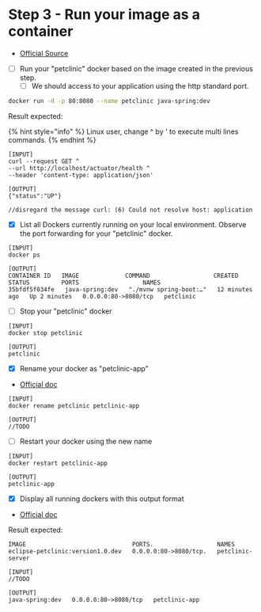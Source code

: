 # Step 3 - Run your image as a container

* [Official Source](https://docs.docker.com/language/java/run-containers/)

<!---->

* [ ] Run your "petclinic" docker based on the image created in the previous step.
  * [ ] We should access to your application using the http standard port.
```bash
docker run -d -p 80:8080 --name petclinic java-spring:dev
```

Result expected:

{% hint style="info" %}
Linux user, change ^ by ' to execute multi lines commands.
{% endhint %}

```
[INPUT]
curl --request GET ^
--url http://localhost/actuator/health ^
--header 'content-type: application/json'

[OUTPUT]
{"status":"UP"}

//disregard the message curl: (6) Could not resolve host: application
```

* [x] List all Dockers currently running on your local environment. Observe the port forwarding for your "petclinic" docker.

```
[INPUT]
docker ps

[OUTPUT]
CONTAINER ID   IMAGE             COMMAND                  CREATED         STATUS         PORTS                  NAMES
35bfdf5f034fe   java-spring:dev   "./mvnw spring-boot:…"   12 minutes ago   Up 2 minutes   0.0.0.0:80->8080/tcp   petclinic
```

* [ ] Stop your "petclinic" docker

```
[INPUT]
docker stop petclinic

[OUTPUT]
petclinic
```

* [x] Rename your docker as "petclinic-app"

<!---->

* [Official doc](https://docs.docker.com/engine/reference/commandline/rename/)

```
[INPUT]
docker rename petclinic petclinic-app

[OUTPUT]
//TODO
```

* [ ] Restart your docker using the new name

```
[INPUT]
docker restart petclinic-app

[OUTPUT]
petclinic-app
```

* [x] Display all running dockers with this output format

<!---->

* [Official doc](https://docs.docker.com/config/formatting/)

Result expected:

```
IMAGE                              PORTS.                  NAMES
eclipse-petclinic:version1.0.dev   0.0.0.0:80->8080/tcp.   petclinic-server
```

```
[INPUT]
//TODO

[OUTPUT]
java-spring:dev   0.0.0.0:80->8080/tcp   petclinic-app
```

